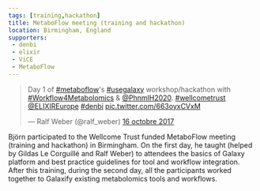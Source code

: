 ```yaml
---
tags: [training,hackathon]
title: MetaboFlow meeting (training and hackathon)
location: Birmingham, England
supporters:
 - denbi
 - elixir
 - ViCE
 - MetaboFlow
---
```



<blockquote class="twitter-tweet" data-lang="fr"><p lang="en" dir="ltr">Day 1 of <a href="https://twitter.com/hashtag/metaboflow?src=hash&amp;ref_src=twsrc%5Etfw">#metaboflow</a>&#39;s <a href="https://twitter.com/hashtag/usegalaxy?src=hash&amp;ref_src=twsrc%5Etfw">#usegalaxy</a> workshop/hackathon with <a href="https://twitter.com/hashtag/Workflow4Metabolomics?src=hash&amp;ref_src=twsrc%5Etfw">#Workflow4Metabolomics</a> &amp; <a href="https://twitter.com/PhnmlH2020?ref_src=twsrc%5Etfw">@PhnmlH2020</a>. <a href="https://twitter.com/hashtag/wellcometrust?src=hash&amp;ref_src=twsrc%5Etfw">#wellcometrust</a> <a href="https://twitter.com/ELIXIREurope?ref_src=twsrc%5Etfw">@ELIXIREurope</a> <a href="https://twitter.com/hashtag/denbi?src=hash&amp;ref_src=twsrc%5Etfw">#denbi</a> <a href="https://t.co/663oyxCVxM">pic.twitter.com/663oyxCVxM</a></p>&mdash; Ralf Weber (@ralf_weber) <a href="https://twitter.com/ralf_weber/status/919962196469276672?ref_src=twsrc%5Etfw">16 octobre 2017</a></blockquote>
<script async src="//platform.twitter.com/widgets.js" charset="utf-8"></script>

Björn participated to the Wellcome Trust funded MetaboFlow meeting (training and hackathon) in Birmingham. On the first day, he taught (helped by Gildas Le Corguillé and Ralf Weber) to attendees the basics of Galaxy platform and best practice guidelines for tool and workflow integration. After this training, during the second day, all the participants worked together to Galaxify existing metabolomics tools and workflows. 
